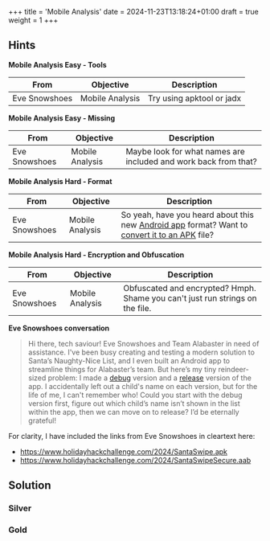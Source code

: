 +++
title = 'Mobile Analysis'
date = 2024-11-23T13:18:24+01:00
draft = true
weight = 1
+++

## Hints

**Mobile Analysis Easy - Tools**

| From | Objective | Description |
| ---- | --------- | ----------- |
| Eve Snowshoes | Mobile Analysis | Try using apktool or jadx |

**Mobile Analysis Easy - Missing**

| From | Objective | Description |
| ---- | --------- | ----------- |
| Eve Snowshoes | Mobile Analysis | Maybe look for what names are included and work back from that? |

**Mobile Analysis Hard - Format**

| From | Objective | Description |
| ---- | --------- | ----------- |
| Eve Snowshoes | Mobile Analysis | So yeah, have you heard about this new [Android app](https://developer.android.com/guide/app-bundle/app-bundle-format) format? Want to [convert it to an APK](https://github.com/HackJJ/apk-sherlock/blob/main/aab2apk.md) file? |

**Mobile Analysis Hard - Encryption and Obfuscation**

| From | Objective | Description |
| ---- | --------- | ----------- |
| Eve Snowshoes | Mobile Analysis | Obfuscated and encrypted? Hmph. Shame you can't just run strings on the file. |


**Eve Snowshoes conversation**

> Hi there, tech saviour! Eve Snowshoes and Team Alabaster in need of assistance.
> I've been busy creating and testing a modern solution to Santa’s Naughty-Nice List, and I even built an Android app to streamline things for Alabaster’s team.
> But here’s my tiny reindeer-sized problem: I made a [debug](https://www.holidayhackchallenge.com/2024/SantaSwipe.apk) version and a [release](https://www.holidayhackchallenge.com/2024/SantaSwipeSecure.aab) version of the app.
> I accidentally left out a child's name on each version, but for the life of me, I can't remember who!
> Could you start with the debug version first, figure out which child’s name isn’t shown in the list within the app, then we can move on to release? I’d be eternally grateful!

For clarity, I have included the links from Eve Snowshoes in cleartext here: 

* https://www.holidayhackchallenge.com/2024/SantaSwipe.apk
* https://www.holidayhackchallenge.com/2024/SantaSwipeSecure.aab

## Solution

### Silver

### Gold
